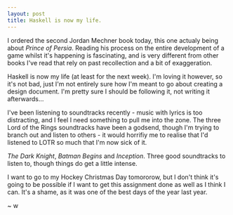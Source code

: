 ```yaml
---
layout: post
title: Haskell is now my life.
---
```


I ordered the second Jordan Mechner book today, this one actualy being about *Prince of Persia*. 
Reading his process on the entire development of a game whilst it's happening is fascinating, and is very different from other books I've read that rely on 
past recollection and a bit of exaggeration.

Haskell is now my life (at least for the next week).
I'm loving it however, so it's not bad, just I'm not entirely sure how I'm meant to go about creating a design document. I'm pretty sure I should be following it,
not writing it afterwards...

I've been listening to soundtracks recently - music with lyrics is too distracting, and I feel I need something to pull me into the zone. 
The three Lord of the Rings soundtracks have been a godsend, though I'm trying to branch out and listen to others - it would horrifiy me to realise that I'd listened 
to LOTR so much that I'm now sick of it.

*The Dark Knight*, *Batman Begins* and *Inception*. Three good soundtracks to listen to, though things do get a little intense.

I want to go to my Hockey Christmas Day tomororow, but I don't think it's going to be possible if I want to get this assignment done as well as I think I can.
It's a shame, as it was one of the best days of the year last year.

~ w